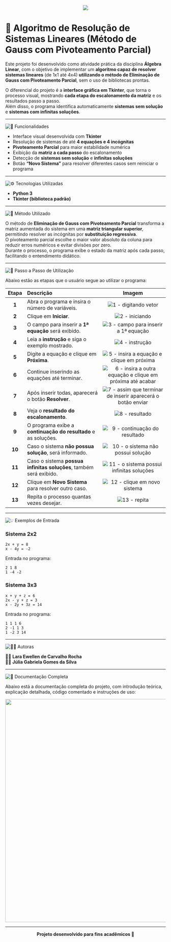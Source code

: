 <p align="center">
  <img src="https://img.shields.io/badge/🧮%20Álgebra%20Linear%20-%20Método%20de%20Gauss%20com%20Pivoteamento%20Parcial-7F3FBF?style=for-the-badge&labelColor=7F3FBF&color=7F3FBF">
</p>

# 💜 Algoritmo de Resolução de Sistemas Lineares (Método de Gauss com Pivoteamento Parcial)

Este projeto foi desenvolvido como atividade prática da disciplina **Álgebra Linear**, com o objetivo de implementar um **algoritmo capaz de resolver sistemas lineares** (de 1x1 até 4x4) **utilizando o método de Eliminação de Gauss com Pivoteamento Parcial**, sem o uso de bibliotecas prontas.

O diferencial do projeto é a **interface gráfica em Tkinter**, que torna o processo visual, mostrando **cada etapa do escalonamento da matriz** e os resultados passo a passo.  
Além disso, o programa identifica automaticamente **sistemas sem solução** e **sistemas com infinitas soluções**.

---

![🚀 Funcionalidades](https://img.shields.io/badge/🚀%20Funcionalidades-7F3FBF?style=for-the-badge&labelColor=7F3FBF&color=7F3FBF)

- Interface visual desenvolvida com **Tkinter**  
- Resolução de sistemas de até **4 equações e 4 incógnitas**  
- **Pivoteamento Parcial** para maior estabilidade numérica  
- Exibição da **matriz a cada passo** do escalonamento  
- Detecção de **sistemas sem solução** e **infinitas soluções**  
- Botão **“Novo Sistema”** para resolver diferentes casos sem reiniciar o programa  

---

![⚙️ Tecnologias Utilizadas](https://img.shields.io/badge/⚙️%20Tecnologias%20Utilizadas-7F3FBF?style=for-the-badge&labelColor=7F3FBF&color=7F3FBF)

- **Python 3**
- **Tkinter (biblioteca padrão)**

---

![📘 Método Utilizado](https://img.shields.io/badge/📘%20Método%20Utilizado-7F3FBF?style=for-the-badge&labelColor=7F3FBF&color=7F3FBF)

O método de **Eliminação de Gauss com Pivoteamento Parcial** transforma a matriz aumentada do sistema em uma **matriz triangular superior**, permitindo resolver as incógnitas por **substituição regressiva**.  
O pivoteamento parcial escolhe o maior valor absoluto da coluna para reduzir erros numéricos e evitar divisões por zero.  
Durante o processo, o programa exibe o estado da matriz após cada passo, facilitando o entendimento didático.

---

![🧭 Passo a Passo de Utilização](https://img.shields.io/badge/🧭%20Passo%20a%20Passo%20de%20Utilização-7F3FBF?style=for-the-badge&labelColor=7F3FBF&color=7F3FBF)

Abaixo estão as etapas que o usuário segue ao utilizar o programa:

| Etapa | Descrição | Imagem |
|:--:|:--|:--:|
| **1** | Abra o programa e insira o número de variáveis. | ![1 - digitando vetor](imgs/1-%20digitando%20vetor.png) |
| **2** | Clique em **Iniciar**. | ![2 - iniciando](imgs/2-%20iniciando.png) |
| **3** | O campo para inserir a **1ª equação** será exibido. | ![3 - campo para inserir a 1ª equação](imgs/3-%20campo%20para%20inserir%20a%201ª%20equação.png) |
| **4** | Leia a **instrução** e siga o exemplo mostrado. | ![4 - instrução](imgs/4%20-%20instrução.png) |
| **5** | Digite a equação e clique em **Próxima**. | ![5 - insira a equação e clique em próxima](imgs/5-%20insira%20a%20equação%20e%20clique%20em%20proxima.png) |
| **6** | Continue inserindo as equações até terminar. | ![6 - insira a outra equação e clique em próxima até acabar](imgs/6-%20insira%20a%20outra%20equação%20e%20clique%20em%20próxima,%20até%20acabar.png) |
| **7** | Após inserir todas, aparecerá o botão **Resolver**. | ![7 - assim que terminar de inserir aparecerá o botão enviar](imgs/7-%20assim%20que%20terminar%20de%20inserir%20aparecerá%20o%20botão%20enviar.png) |
| **8** | Veja o **resultado do escalonamento**. | ![8 - resultado](imgs/8-%20resultado.png) |
| **9** | O programa exibe a **continuação do resultado** e as soluções. | ![9 - continuação do resultado](imgs/9-%20continuação%20do%20resultado.png) |
| **10** | Caso o sistema **não possua solução**, será informado. | ![10 - o sistema não possui solução](imgs/10-%20o%20sistema%20não%20possui%20solução.png) |
| **11** | Caso o sistema **possua infinitas soluções**, também será exibido. | ![11 - o sistema possui infinitas soluções](imgs/11-%20o%20sistema%20possui%20infinitas%20soluções.png) |
| **12** | Clique em **Novo Sistema** para resolver outro caso. | ![12 - clique em novo sistema](imgs/12-%20clique%20em%20novo%20sistema.png) |
| **13** | Repita o processo quantas vezes desejar. | ![13 - repita](imgs/13-%20repita.png) |

---

![💡 Exemplos de Entrada](https://img.shields.io/badge/💡%20Exemplos%20de%20Entrada-7F3FBF?style=for-the-badge&labelColor=7F3FBF&color=7F3FBF)

### Sistema 2x2
```
2x + y = 8
x - 4y = -2
```
Entrada no programa:
```
2 1 8
1 -4 -2
```

### Sistema 3x3
```
x + y + z = 6
2x - y + z = 3
x - 2y + 3z = 14
```
Entrada no programa:
```
1 1 1 6
2 -1 1 3
1 -2 3 14
```

---

![👩‍💻 Autoras](https://img.shields.io/badge/👩‍💻%20Autoras-7F3FBF?style=for-the-badge&labelColor=7F3FBF&color=7F3FBF)

👩‍💻 **Lara Ewellen de Carvalho Rocha**  
👩‍💻 **Júlia Gabriela Gomes da Silva**

---


![📄 Documentação Completa](https://img.shields.io/badge/📄%20Documentação%20Completa-7F3FBF?style=for-the-badge&labelColor=7F3FBF&color=7F3FBF)

Abaixo está a documentação completa do projeto, com introdução teórica, explicação detalhada, código comentado e instruções de uso:

<p align="center">
  <img src="https://github.com/Laraewellen/SistemaLinearGauss/blob/73929b27b0e5e3e6851714ae4124b73b40ddf20a/Algoritmo%20de%20Resolu%C3%A7%C3%A3o%20de%20Sistemas%20Lineares%20pelo%20M%C3%A9todo%20de%20Gauss%20(com%20Pivoteamento%20Parcial)%20Lara%20Ewellen%20e%20J%C3%BAlia%20Gabriela%20Gomes.pdf" width="700">
</p>

---

<p align="center">
  <b> Projeto desenvolvido para fins acadêmicos 💜</b>
</p>
